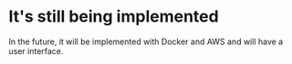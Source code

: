 # It's still being implemented

In the future, it will be implemented with Docker and AWS and will have a user interface.
